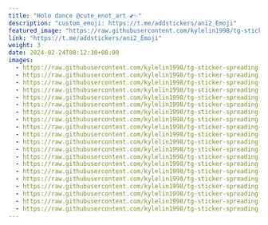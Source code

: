 ```yaml
---
title: "Holo dance @cute_enot_art 💕✨"
description: "custom_emoji: https://t.me/addstickers/ani2_Emoji"
featured_image: "https://raw.githubusercontent.com/kylelin1998/tg-sticker-spreading-worldwide-images/main/img/3baf710f-e4f2-4f56-a2e9-e47304150391.jpg"
link: "https://t.me/addstickers/ani2_Emoji"
weight: 3
date: 2024-02-24T08:12:30+08:00
images:
  - https://raw.githubusercontent.com/kylelin1998/tg-sticker-spreading-worldwide-images/main/img/3baf710f-e4f2-4f56-a2e9-e47304150391.jpg
  - https://raw.githubusercontent.com/kylelin1998/tg-sticker-spreading-worldwide-images/main/img/6072d19f-c082-4d2b-8261-b7ad8b4d9fc6.jpg
  - https://raw.githubusercontent.com/kylelin1998/tg-sticker-spreading-worldwide-images/main/img/2de524f7-ea76-444d-b127-1c55e1928c56.jpg
  - https://raw.githubusercontent.com/kylelin1998/tg-sticker-spreading-worldwide-images/main/img/58ebedbc-9314-4f84-b971-1b24871cad47.jpg
  - https://raw.githubusercontent.com/kylelin1998/tg-sticker-spreading-worldwide-images/main/img/6f1b4984-f18d-43de-968f-aea63dc474c7.jpg
  - https://raw.githubusercontent.com/kylelin1998/tg-sticker-spreading-worldwide-images/main/img/d8472d81-abec-4946-af3e-8a1d7b81a5ad.jpg
  - https://raw.githubusercontent.com/kylelin1998/tg-sticker-spreading-worldwide-images/main/img/59d7b52f-fb73-4bdd-aa7d-8958177ed1e1.jpg
  - https://raw.githubusercontent.com/kylelin1998/tg-sticker-spreading-worldwide-images/main/img/f71f32ea-ca0c-4225-a60b-07f0f0fb5e08.jpg
  - https://raw.githubusercontent.com/kylelin1998/tg-sticker-spreading-worldwide-images/main/img/dcc72484-37a8-4302-9d57-68476ca500d7.jpg
  - https://raw.githubusercontent.com/kylelin1998/tg-sticker-spreading-worldwide-images/main/img/dc9d4978-73f4-4eae-ba99-b58692372b48.jpg
  - https://raw.githubusercontent.com/kylelin1998/tg-sticker-spreading-worldwide-images/main/img/5b2b2029-7ae1-4295-a2e2-54c00e5c2af4.jpg
  - https://raw.githubusercontent.com/kylelin1998/tg-sticker-spreading-worldwide-images/main/img/6c9d28da-bc06-4beb-87f3-2d645de4bbf0.jpg
  - https://raw.githubusercontent.com/kylelin1998/tg-sticker-spreading-worldwide-images/main/img/f3257e98-4a4e-439d-b8aa-f6494ea2e9bd.jpg
  - https://raw.githubusercontent.com/kylelin1998/tg-sticker-spreading-worldwide-images/main/img/953353de-fda6-4e3d-98f3-d152ac2fddf2.jpg
  - https://raw.githubusercontent.com/kylelin1998/tg-sticker-spreading-worldwide-images/main/img/337caf2d-e245-4a58-b22c-e1c02571a439.jpg
  - https://raw.githubusercontent.com/kylelin1998/tg-sticker-spreading-worldwide-images/main/img/d251d8bc-c021-4291-b48b-49149417866f.jpg
  - https://raw.githubusercontent.com/kylelin1998/tg-sticker-spreading-worldwide-images/main/img/a0114e39-25b0-4082-a5d1-fac1708b6a59.jpg
  - https://raw.githubusercontent.com/kylelin1998/tg-sticker-spreading-worldwide-images/main/img/0b639f19-e82f-439f-ac5d-4e5ad26f708b.jpg
  - https://raw.githubusercontent.com/kylelin1998/tg-sticker-spreading-worldwide-images/main/img/a65b8a0f-b3c0-4055-acb7-72196bf0ae51.jpg
  - https://raw.githubusercontent.com/kylelin1998/tg-sticker-spreading-worldwide-images/main/img/22a02f1c-d673-4544-8c1c-0cef9aec1258.jpg
---
```

